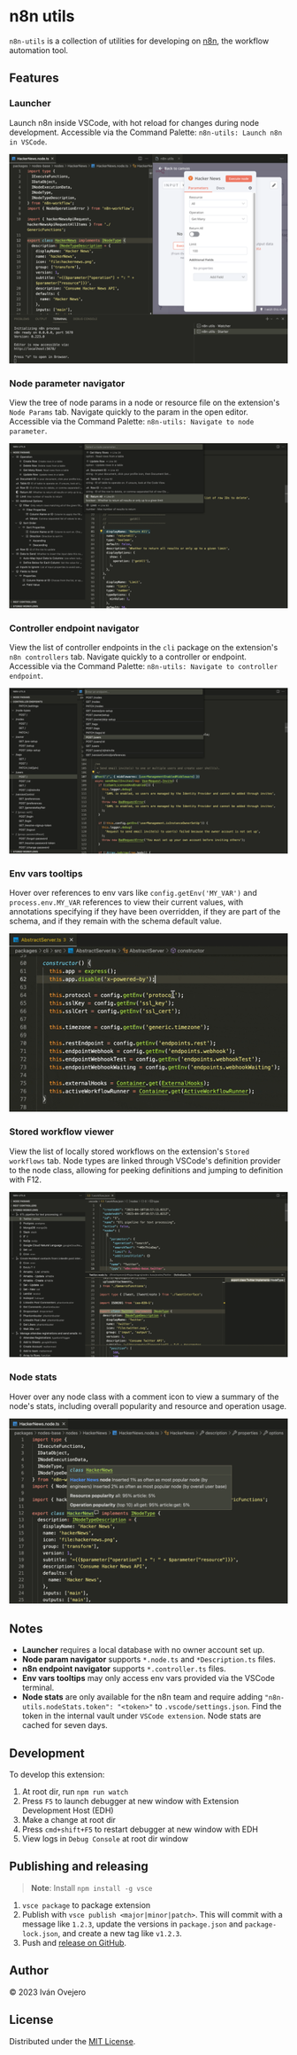 # n8n utils

`n8n-utils` is a collection of utilities for developing on [n8n](https://n8n.io), the workflow automation tool.

## Features

### Launcher

Launch n8n inside VSCode, with hot reload for changes during node development. Accessible via the Command Palette: `n8n-utils: Launch n8n in VSCode`.

<img src="https://raw.githubusercontent.com/ivov/n8n-utils/master/media/launcher.png">

### Node parameter navigator

View the tree of node params in a node or resource file on the extension's `Node Params` tab. Navigate quickly to the param in the open editor. Accessible via the Command Palette: `n8n-utils: Navigate to node parameter`.

<img src="https://raw.githubusercontent.com/ivov/n8n-utils/master/media/param-nav.png">

### Controller endpoint navigator

View the list of controller endpoints in the `cli` package on the extension's `n8n controllers` tab. Navigate quickly to a controller or endpoint. Accessible via the Command Palette: `n8n-utils: Navigate to controller endpoint`.

<img src="https://raw.githubusercontent.com/ivov/n8n-utils/master/media/controller-endpoints.png">

### Env vars tooltips

Hover over references to env vars like `config.getEnv('MY_VAR')` and `process.env.MY_VAR` references to view their current values, with annotations specifying if they have been overridden, if they are part of the schema, and if they remain with the schema default value.

<img src="https://raw.githubusercontent.com/ivov/n8n-utils/master/media/env-vars.gif">

### Stored workflow viewer

View the list of locally stored workflows on the extension's `Stored workflows` tab. Node types are linked through VSCode's definition provider to the node class, allowing for peeking definitions and jumping to definition with F12.

<img src="https://raw.githubusercontent.com/ivov/n8n-utils/master/media/workflow-viewer.png">

### Node stats

Hover over any node class with a comment icon to view a summary of the node's stats, including overall popularity and resource and operation usage.

<img src="https://raw.githubusercontent.com/ivov/n8n-utils/master/media/node-stats.png">

## Notes

- **Launcher** requires a local database with no owner account set up.
- **Node param navigator** supports `*.node.ts` and `*Description.ts` files.
- **n8n endpoint navigator** supports `*.controller.ts` files.
- **Env vars tooltips** may only access env vars provided via the VSCode terminal.
- **Node stats** are only available for the n8n team and require adding `"n8n-utils.nodeStats.token": "<token>"` to `.vscode/settings.json`. Find the token in the internal vault under `VSCode extension`. Node stats are cached for seven days.

## Development

To develop this extension:

1. At root dir, run `npm run watch`
2. Press `F5` to launch debugger at new window with Extension Development Host (EDH)
3. Make a change at root dir
4. Press `cmd+shift+F5` to restart debugger at new window with EDH
5. View logs in `Debug Console` at root dir window

## Publishing and releasing

> **Note**: Install `npm install -g vsce`

1. `vsce package` to package extension
2. Publish with `vsce publish <major|minor|patch>`. This will commit with a message like `1.2.3`, update the versions in `package.json` and `package-lock.json`, and create a new tag like `v1.2.3`.
3. Push and [release on GitHub](https://github.com/ivov/n8n-utils/releases/new).

## Author

© 2023 Iván Ovejero

## License

Distributed under the [MIT License](./LICENSE.md).
